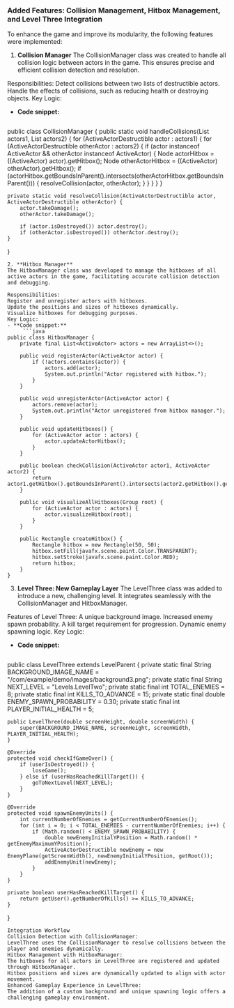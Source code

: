 ### Added Features: Collision Management, Hitbox Management, and Level Three Integration
To enhance the game and improve its modularity, the following features were implemented:

1. **Collision Manager**
The CollisionManager class was created to handle all collision logic between actors in the game. This ensures precise and efficient collision detection and resolution.

Responsibilities:
Detect collisions between two lists of destructible actors.
Handle the effects of collisions, such as reducing health or destroying objects.
Key Logic:
- **Code snippet:**
     ```java
public class CollisionManager {
    public static void handleCollisions(List<ActiveActorDestructible> actors1, List<ActiveActorDestructible> actors2) {
        for (ActiveActorDestructible actor : actors1) {
            for (ActiveActorDestructible otherActor : actors2) {
                if (actor instanceof ActiveActor && otherActor instanceof ActiveActor) {
                    Node actorHitbox = ((ActiveActor) actor).getHitbox();
                    Node otherActorHitbox = ((ActiveActor) otherActor).getHitbox();
                    if (actorHitbox.getBoundsInParent().intersects(otherActorHitbox.getBoundsInParent())) {
                        resolveCollision(actor, otherActor);
                    }
                }
            }
        }
    }

    private static void resolveCollision(ActiveActorDestructible actor, ActiveActorDestructible otherActor) {
        actor.takeDamage();
        otherActor.takeDamage();

        if (actor.isDestroyed()) actor.destroy();
        if (otherActor.isDestroyed()) otherActor.destroy();
    }
}
```
2. **Hitbox Manager**
The HitboxManager class was developed to manage the hitboxes of all active actors in the game, facilitating accurate collision detection and debugging.

Responsibilities:
Register and unregister actors with hitboxes.
Update the positions and sizes of hitboxes dynamically.
Visualize hitboxes for debugging purposes.
Key Logic:
- **Code snippet:**
     ```java
public class HitboxManager {
    private final List<ActiveActor> actors = new ArrayList<>();

    public void registerActor(ActiveActor actor) {
        if (!actors.contains(actor)) {
            actors.add(actor);
            System.out.println("Actor registered with hitbox.");
        }
    }

    public void unregisterActor(ActiveActor actor) {
        actors.remove(actor);
        System.out.println("Actor unregistered from hitbox manager.");
    }

    public void updateHitboxes() {
        for (ActiveActor actor : actors) {
            actor.updateActorHitbox();
        }
    }

    public boolean checkCollision(ActiveActor actor1, ActiveActor actor2) {
        return actor1.getHitbox().getBoundsInParent().intersects(actor2.getHitbox().getBoundsInParent());
    }

    public void visualizeAllHitboxes(Group root) {
        for (ActiveActor actor : actors) {
            actor.visualizeHitbox(root);
        }
    }

    public Rectangle createHitbox() {
        Rectangle hitbox = new Rectangle(50, 50);
        hitbox.setFill(javafx.scene.paint.Color.TRANSPARENT);
        hitbox.setStroke(javafx.scene.paint.Color.RED);
        return hitbox;
    }
}
```
3. **Level Three: New Gameplay Layer**
The LevelThree class was added to introduce a new, challenging level. It integrates seamlessly with the CollisionManager and HitboxManager.

Features of Level Three:
A unique background image.
Increased enemy spawn probability.
A kill target requirement for progression.
Dynamic enemy spawning logic.
Key Logic:
- **Code snippet:**
     ```java
public class LevelThree extends LevelParent {
    private static final String BACKGROUND_IMAGE_NAME = "/com/example/demo/images/background3.png";
    private static final String NEXT_LEVEL = "Levels.LevelTwo";
    private static final int TOTAL_ENEMIES = 8;
    private static final int KILLS_TO_ADVANCE = 15;
    private static final double ENEMY_SPAWN_PROBABILITY = 0.30;
    private static final int PLAYER_INITIAL_HEALTH = 5;

    public LevelThree(double screenHeight, double screenWidth) {
        super(BACKGROUND_IMAGE_NAME, screenHeight, screenWidth, PLAYER_INITIAL_HEALTH);
    }

    @Override
    protected void checkIfGameOver() {
        if (userIsDestroyed()) {
            loseGame();
        } else if (userHasReachedKillTarget()) {
            goToNextLevel(NEXT_LEVEL);
        }
    }

    @Override
    protected void spawnEnemyUnits() {
        int currentNumberOfEnemies = getCurrentNumberOfEnemies();
        for (int i = 0; i < TOTAL_ENEMIES - currentNumberOfEnemies; i++) {
            if (Math.random() < ENEMY_SPAWN_PROBABILITY) {
                double newEnemyInitialYPosition = Math.random() * getEnemyMaximumYPosition();
                ActiveActorDestructible newEnemy = new EnemyPlane(getScreenWidth(), newEnemyInitialYPosition, getRoot());
                addEnemyUnit(newEnemy);
            }
        }
    }

    private boolean userHasReachedKillTarget() {
        return getUser().getNumberOfKills() >= KILLS_TO_ADVANCE;
    }
}
```
Integration Workflow
Collision Detection with CollisionManager:
LevelThree uses the CollisionManager to resolve collisions between the player and enemies dynamically.
Hitbox Management with HitboxManager:
The hitboxes for all actors in LevelThree are registered and updated through HitboxManager.
Hitbox positions and sizes are dynamically updated to align with actor movement.
Enhanced Gameplay Experience in LevelThree:
The addition of a custom background and unique spawning logic offers a challenging gameplay environment.
